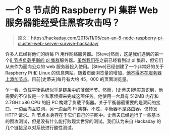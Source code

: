 # 一个 8 节点的 Raspberry Pi 集群 Web 服务器能经受住黑客攻击吗？

> 原文：<https://hackaday.com/2013/11/05/can-an-8-node-raspberry-pi-cluster-web-server-survive-hackaday/>

许多人已经将他们的树莓 Pi 用作网络服务器。[Steve]然而，这是我们遇到的第一个[8 节点负载平衡的 pi 集群](http://raspberrywebserver.com/)服务器。[虽然我们在](http://hackaday.com/2013/05/21/33-node-beowulf-cluster-built-with-raspberry-pi/)之前已经看到过 pi 集群，但它们从未作为面向公众的 web 服务器投入使用。[Steve]已经创建了一个非常好的关于 Raspberry Pi 和 Linux 的信息网站。随着页面浏览量的增加，[他不得不在服务器上添加节点](http://raspberrywebserver.com/raspberrypicluster/adding-more-nodes-to-the-cluster.html)。目前[史蒂夫]每月有大约 45，000 的页面浏览量。

乍一看，负载平衡系统似乎是链条中的薄弱环节。然而，[史蒂夫]确实意识到，他需要的不仅仅是一个私家侦探来完成这项任务。他使用一台具有 512MB 内存和 2.7GHz x86 CPU 的旧 PC 构建了负载平衡器。关于平衡器最重要的是双网络接口，一边面向互联网，另一边面向 Pi 集群。不过，平衡器不是路由器。仅转发 HTTP 请求。Pi 节点本身存在于它们自己的子网中。史蒂夫已经运行了一些基本的围攻测试，但是没有什么能打败现实世界的测试。我们认为来自 Hackaday 的几个链接足以对系统进行酸性测试。